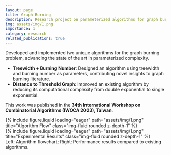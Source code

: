 ```yaml
---
layout: page
title: Graph Burning
description: Research project on parameterized algorithms for graph burning with conference publication.
img: assets/img/1.png
importance: 1
category: research
related_publications: true
---
```


Developed and implemented two unique algorithms for the graph burning problem, advancing the state of the art in parameterized complexity.

- **Treewidth + Burning Number**: Designed an algorithm using treewidth and burning number as parameters, contributing novel insights to graph burning literature.
- **Distance to Threshold Graph**: Improved an existing algorithm by reducing its computational complexity from double exponential to single exponential.

This work was published in the **34th International Workshop on Combinatorial Algorithms (IWOCA 2023), Taiwan**.

<div class="row">
    <div class="col-sm mt-3 mt-md-0">
        {% include figure.liquid loading="eager" path="assets/img/1.png" title="Algorithm Flow" class="img-fluid rounded z-depth-1" %}
    </div>
    <div class="col-sm mt-3 mt-md-0">
        {% include figure.liquid loading="eager" path="assets/img/1.png" title="Experimental Results" class="img-fluid rounded z-depth-1" %}
    </div>
</div>
<div class="caption">
    Left: Algorithm flowchart; Right: Performance results compared to existing algorithms.
</div>
